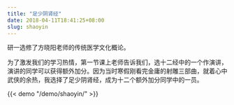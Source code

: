 ```yaml
---
title: "足少阴肾经"
date: 2018-04-11T18:41:25+08:00
slug: shaoyin
---
```


研一选修了方晓阳老师的传统医学文化概论。

为了激发我们的学习热情，第一节课上老师告诉我们，选十二经中的一个作演讲，演讲的同学可以获得额外加分。因为当时寒假刚看完金庸的射雕三部曲，就着心中武侠的余热，我选择了足少阴肾经，成为十二个额外加分同学中的一员。

{{< demo "/demo/shaoyin/" >}}

